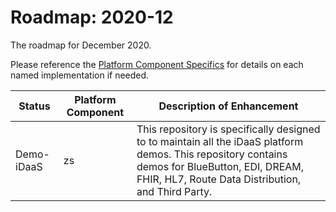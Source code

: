 # Roadmap: 2020-12 
The roadmap for December 2020.

Please reference the [Platform Component Specifics](../docs/Design/PlatformComponents.md) for details on each named implementation if needed.

| Status | Platform Component   | Description of Enhancement|
|---|---|---|
|Demo-iDaaS| zs| This repository is specifically designed to to maintain all the iDaaS platform demos. This repository contains demos for BlueButton, EDI, DREAM, FHIR, HL7, Route Data Distribution, and Third Party.|
